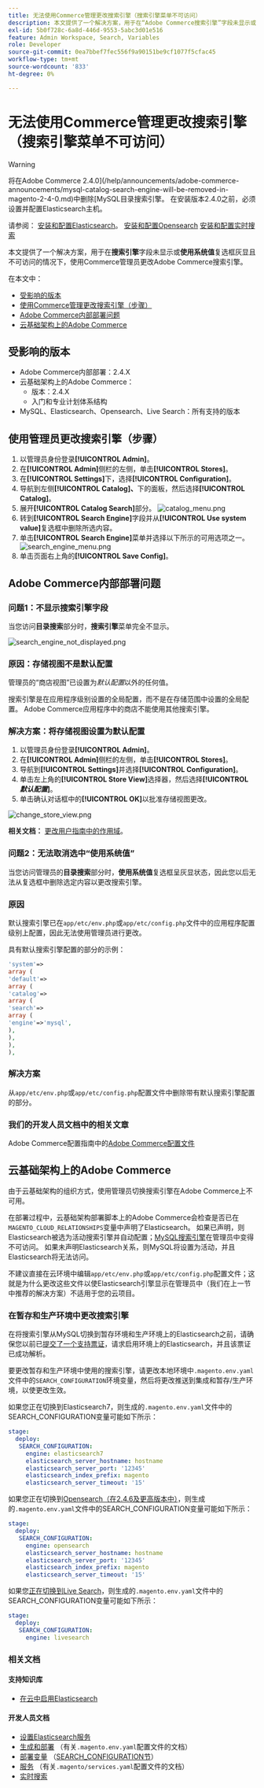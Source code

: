 ```yaml
---
title: 无法使用Commerce管理更改搜索引擎（搜索引擎菜单不可访问）
description: 本文提供了一个解决方案，用于在“Adobe Commerce搜索引擎”字段未显示或“使用系统值”复选框灰显且不可访问时，使用Commerce管理员更改搜索引擎。
exl-id: 5b0f728c-6a8d-446d-9553-5abc3d01e516
feature: Admin Workspace, Search, Variables
role: Developer
source-git-commit: 0ea7bbef7fec556f9a90151be9cf1077f5cfac45
workflow-type: tm+mt
source-wordcount: '833'
ht-degree: 0%

---
```


# 无法使用Commerce管理更改搜索引擎（搜索引擎菜单不可访问）

>[!WARNING]
>
> 将在Adobe Commerce 2.4.0](/help/announcements/adobe-commerce-announcements/mysql-catalog-search-engine-will-be-removed-in-magento-2-4-0.md)中删除[MySQL目录搜索引擎。 在安装版本2.4.0之前，必须设置并配置Elasticsearch主机。
> 
> 请参阅：
> [安装和配置Elasticsearch](https://experienceleague.adobe.com/en/docs/commerce-cloud-service/user-guide/configure/service/elasticsearch)。
> [安装和配置Opensearch](https://experienceleague.adobe.com/en/docs/commerce-cloud-service/user-guide/configure/service/opensearch)
> [安装和配置实时搜索](https://experienceleague.adobe.com/en/docs/commerce-merchant-services/live-search/install)

本文提供了一个解决方案，用于在&#x200B;**搜索引擎**&#x200B;字段未显示或&#x200B;**使用系统值**&#x200B;复选框灰显且不可访问的情况下，使用Commerce管理员更改Adobe Commerce搜索引擎。

在本文中：

* [受影响的版本](#affected-versions)
* [使用Commerce管理更改搜索引擎（步骤）](#change-search-engine-using-magento-admin-steps)
* [Adobe Commerce内部部署问题](#magento-commerce-on-premise)
* [云基础架构上的Adobe Commerce](#magento-commerce-cloud)

## 受影响的版本

* Adobe Commerce内部部署：2.4.X
* 云基础架构上的Adobe Commerce：
   * 版本：2.4.X
   * 入门和专业计划体系结构
* MySQL、Elasticsearch、Opensearch、Live Search：所有支持的版本

## 使用管理员更改搜索引擎（步骤）

1. 以管理员身份登录&#x200B;**[!UICONTROL Admin]**。
1. 在&#x200B;**[!UICONTROL Admin]**&#x200B;侧栏的左侧，单击&#x200B;**[!UICONTROL Stores]**。
1. 在&#x200B;**[!UICONTROL Settings]**&#x200B;下，选择&#x200B;**[!UICONTROL Configuration]**。
1. 导航到左侧&#x200B;**[!UICONTROL Catalog]、**&#x200B;下的面板，然后选择&#x200B;**[!UICONTROL Catalog]**。
1. 展开&#x200B;**[!UICONTROL Catalog Search]**&#x200B;部分。    ![catalog_menu.png](assets/catalog_menu.png)
1. 转到&#x200B;**[!UICONTROL Search Engine]**&#x200B;字段并从&#x200B;**[!UICONTROL Use system value]**&#x200B;复选框中删除所选内容。
1. 单击&#x200B;**[!UICONTROL Search Engine]**&#x200B;菜单并选择以下所示的可用选项之一。    ![search_engine_menu.png](assets/search_engine_menu.png)
1. 单击页面右上角的&#x200B;**[!UICONTROL Save Config]**。

## Adobe Commerce内部部署问题

### 问题1：不显示搜索引擎字段

当您访问&#x200B;**目录搜索**&#x200B;部分时，**搜索引擎**&#x200B;菜单完全不显示。

![search_engine_not_displayed.png](assets/search_engine_not_displayed.png)

### 原因：存储视图不是默认配置

管理员的“商店视图”已设置为&#x200B;*默认配置*&#x200B;以外的任何值。

搜索引擎是在应用程序级别设置的全局配置，而不是在存储范围中设置的全局配置。 Adobe Commerce应用程序中的商店不能使用其他搜索引擎。

### 解决方案：将存储视图设置为默认配置

1. 以管理员身份登录&#x200B;**[!UICONTROL Admin]**。
1. 在&#x200B;**[!UICONTROL Admin]**&#x200B;侧栏的左侧，单击&#x200B;**[!UICONTROL Stores]**。
1. 导航到&#x200B;**[!UICONTROL Settings]**&#x200B;并选择&#x200B;**[!UICONTROL Configuration]**。
1. 单击左上角的&#x200B;**[!UICONTROL Store View]**&#x200B;选择器，然后选择&#x200B;**[!UICONTROL *默认配置&#x200B;*]**。
1. 单击确认对话框中的&#x200B;**[!UICONTROL OK]**&#x200B;以批准存储视图更改。

![change_store_view.png](assets/change_store_view.png)

**相关文档：** [更改用户指南中的作用域](https://experienceleague.adobe.com/docs/commerce-admin/config/scope-change.html#set-the-scope)。

### 问题2：无法取消选中“使用系统值”

当您访问管理员的&#x200B;**目录搜索**&#x200B;部分时，**使用系统值**&#x200B;复选框呈灰显状态，因此您以后无法从复选框中删除选定内容以更改搜索引擎。

### 原因

默认搜索引擎已在`app/etc/env.php`或`app/etc/config.php`文件中的应用程序配置级别上配置，因此无法使用管理员进行更改。

具有默认搜索引擎配置的部分的示例：

```php
'system'=>
array (
'default'=>
array (
'catalog'=>
array (
'search'=>
array (
'engine'=>'mysql',
),
),
),
),
```

### 解决方案

从`app/etc/env.php`或`app/etc/config.php`配置文件中删除带有默认搜索引擎配置的部分。

### 我们的开发人员文档中的相关文章

Adobe Commerce配置指南中的[Adobe Commerce配置文件](https://experienceleague.adobe.com/docs/commerce-operations/configuration-guide/files/deployment-files.html)

## 云基础架构上的Adobe Commerce

由于云基础架构的组织方式，使用管理员切换搜索引擎在Adobe Commerce上不可用。

在部署过程中，云基础架构部署脚本上的Adobe Commerce会检查是否已在`MAGENTO_CLOUD_RELATIONSHIPS`变量中声明了Elasticsearch。 如果已声明，则Elasticsearch被选为活动搜索引擎并自动配置；[MySQL搜索引擎](/help/announcements/adobe-commerce-announcements/mysql-catalog-search-engine-will-be-removed-in-magento-2-4-0.md)在管理员中变得不可访问。 如果未声明Elasticsearch关系，则MySQL将设置为活动，并且Elasticsearch将无法访问。

不建议直接在云环境中编辑`app/etc/env.php`或`app/etc/config.php`配置文件；这就是为什么更改这些文件以使Elasticsearch引擎显示在管理员中（我们在上一节中推荐的解决方案）不适用于您的云项目。

### 在暂存和生产环境中更改搜索引擎

在将搜索引擎从MySQL切换到暂存环境和生产环境上的Elasticsearch之前，请确保您以前已[提交了一个支持票证](/help/help-center-guide/help-center/magento-help-center-user-guide.md#submit-ticket)，请求启用环境上的Elasticsearch，并且该票证已成功解析。

要更改暂存和生产环境中使用的搜索引擎，请更改本地环境中`.magento.env.yaml`文件中的`SEARCH_CONFIGURATION`环境变量，然后将更改推送到集成和暂存/生产环境，以使更改生效。

如果您正在切换到Elasticsearch7，则生成的`.magento.env.yaml`文件中的SEARCH\_CONFIGURATION变量可能如下所示：

```yaml
stage:
  deploy:
   SEARCH_CONFIGURATION:
     engine: elasticsearch7
     elasticsearch_server_hostname: hostname
     elasticsearch_server_port: '12345'
     elasticsearch_index_prefix: magento
     elasticsearch_server_timeout: '15'
```

如果您正在切换到[Opensearch（在2.4.6及更高版本中）](https://experienceleague.adobe.com/en/docs/commerce-knowledge-base/kb/troubleshooting/elasticsearch/search-engine-shown-elasticsearch-despite-open-search)，则生成的`.magento.env.yaml`文件中的SEARCH\_CONFIGURATION变量可能如下所示：

```yaml
stage:
  deploy:
   SEARCH_CONFIGURATION:
     engine: opensearch
     elasticsearch_server_hostname: hostname
     elasticsearch_server_port: '12345'
     elasticsearch_index_prefix: magento
     elasticsearch_server_timeout: '15'
```

如果您[正在切换到Live Search](https://experienceleague.adobe.com/en/docs/commerce-knowledge-base/kb/troubleshooting/miscellaneous/error-opensearch-search-engine-doesnt-exist-falling-back-to-livesearch)，则生成的`.magento.env.yaml`文件中的SEARCH\_CONFIGURATION变量可能如下所示：

```yaml
stage:
  deploy:
   SEARCH_CONFIGURATION:
     engine: livesearch
```

### 相关文档

#### 支持知识库

* [在云中启用Elasticsearch](/help/how-to/general/enable-elasticsearch-on-cloud.md)

#### 开发人员文档

* [设置Elasticsearch服务](https://experienceleague.adobe.com/docs/commerce-cloud-service/user-guide/configure/service/elasticsearch.html)
* [生成和部署](https://experienceleague.adobe.com/docs/commerce-cloud-service/user-guide/configure/env/configure-env-yaml.html) （有关`.magento.env.yaml`配置文件的文档）
* [部署变量](https://experienceleague.adobe.com/docs/commerce-cloud-service/user-guide/configure/env/stage/variables-deploy.html) （[SEARCH\_CONFIGURATION节](https://experienceleague.adobe.com/docs/commerce-cloud-service/user-guide/configure/env/stage/variables-deploy.html#search_configuration)）
* [服务](https://experienceleague.adobe.com/docs/commerce-cloud-service/user-guide/configure/service/services-yaml.html) （有关`.magento/services.yaml`配置文件的文档）
* [实时搜索](https://experienceleague.adobe.com/en/docs/commerce-merchant-services/live-search/overview)
